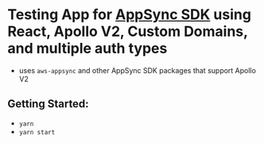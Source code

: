 # Testing App for [AppSync SDK](https://github.com/awslabs/aws-mobile-appsync-sdk-js) using React, Apollo V2, Custom Domains, and multiple auth types

- uses `aws-appsync` and other AppSync SDK packages that support Apollo V2

## Getting Started:

- `yarn`
- `yarn start`
